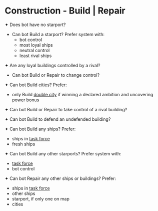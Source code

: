 # Construction - Build | Repair

✦ Does bot have no starport?

- <!-- priority=3 --> Can bot Build a starport? Prefer system with:
	- bot control
	- most loyal ships
	- neutral control
	- least rival ships

✦ Are any loyal buildings controlled by a rival?

- <!-- priority=4 --> Can bot Build or Repair to change control?

✦ <!-- priority=5 --> Can bot Build cities? Prefer:

- only Build <ins>double city</ins> if winning a declared ambition and uncovering power bonus

✦ <!-- priority=10 --> Can bot Build or Repair to take control of a rival building?

✦ <!-- priority=10.5 --> Can bot Build to defend an undefended building?

✦ <!-- priority=11 --> Can bot Build any ships? Prefer:

- ships in <ins>task force</ins>
- fresh ships

✦ <!-- priority=11 --> Can bot Build any other starports? Prefer system with:

- <ins>task force</ins>
- bot control

✦ <!-- priority=12 --> Can bot Repair any other ships or buildings? Prefer:

- ships in <ins>task force</ins>
- other ships
- starport, if only one on map
- cities

<div class="pagebreak"> </div>
